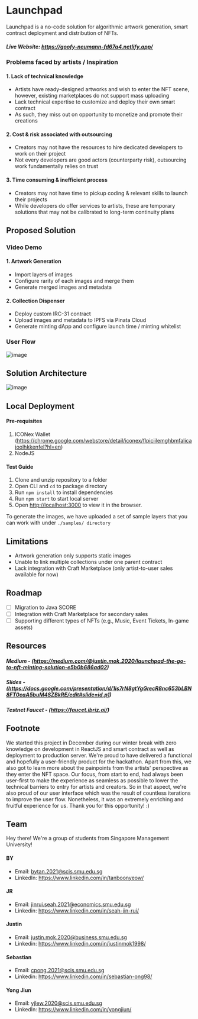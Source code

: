 # Launchpad
Launchpad is a no-code solution for algorithmic artwork generation, smart contract deployment and distribution of NFTs. 

##### Live Website: https://goofy-neumann-fd67a4.netlify.app/

### Problems faced by artists / Inspiration
#### 1. Lack of technical knowledge
- Artists have ready-designed artworks and wish to enter the NFT scene, however, existing marketplaces do not support mass uploading
- Lack technical expertise to customize and deploy their own smart contract
- As such, they miss out on opportunity to monetize and promote their creations
#### 2. Cost & risk associated with outsourcing
- Creators may not have the resources to hire dedicated developers to work on their project
- Not every developers are good actors (counterparty risk), outsourcing work fundamentally relies on trust
#### 3. Time consuming & inefficient process
- Creators may not have time to pickup coding & relevant skills to launch their projects
- While developers do offer services to artists, these are temporary solutions that may not be calibrated to long-term continuity plans

## Proposed Solution
### Video Demo 

#### 1. Artwork Generation
- Import layers of images
- Configure rarity of each images and merge them
- Generate merged images and metadata 

#### 2. Collection Dispenser
- Deploy custom IRC-31 contract
- Upload images and metadata to IPFS via Pinata Cloud
- Generate minting dApp and configure launch time / minting whitelist

### User Flow
![image](https://user-images.githubusercontent.com/9499796/151764300-592fb0d2-bfac-4e76-965a-875a925bc104.png)

## Solution Architecture
![image](https://user-images.githubusercontent.com/9499796/151760000-ebfbbe44-6e97-463b-8e8e-13addd2d7a8d.png)

## Local Deployment
#### Pre-requisites
1. ICONex Wallet (https://chrome.google.com/webstore/detail/iconex/flpiciilemghbmfalicajoolhkkenfel?hl=en)
2. NodeJS

#### Test Guide
1. Clone and unzip repository to a folder
2. Open CLI and ```cd``` to package directory
3. Run ```npm install``` to install dependencies 
4. Run ```npm start``` to start local server
5. Open [http://localhost:3000](http://localhost:3000) to view it in the browser.

To generate the images, we have uploaded a set of sample layers that you can work with under ```./samples/ directory```

## Limitations
- Artwork generation only supports static images
- Unable to link multiple collections under one parent contract
- Lack integration with Craft Marketplace (only artist-to-user sales available for now)

## Roadmap
- [ ] Migration to Java SCORE
- [ ] Integration with Craft Marketplace for secondary sales
- [ ] Supporting different types of NFTs (e.g., Music, Event Tickets, In-game assets)

## Resources
##### Medium - (https://medium.com/@justin.mok.2020/launchpad-the-go-to-nft-minting-solution-e5b0b686ad02)

##### Slides - (https://docs.google.com/presentation/d/1is7rN8gtYgGrecR8nc653bLBN8FT0caA5buM4SZBkRE/edit#slide=id.p1)

##### Testnet Faucet - (https://faucet.ibriz.ai/)

## Footnote
We started this project in December during our winter break with zero knowledge on development in ReactJS and smart contract as well as deployment to production server. We're proud to have delivered a functional and hopefully a user-friendly product for the hackathon. Apart from this, we also got to learn more about the painpoints from the artists' perspective as they enter the NFT space. Our focus, from start to end, had always been user-first to make the experience as seamless as possible to lower the technical barriers to entry for artists and creators. So in that aspect, we're also proud of our user interface which was the result of countless iterations to improve the user flow. 
Nonetheless, it was an extremely enriching and fruitful experience for us. Thank you for this opportunity! :)

## Team
Hey there! We're a group of students from Singapore Management University!

#### BY
* Email: bytan.2021@scis.smu.edu.sg
* LinkedIn: https://www.linkedin.com/in/tanboonyeow/

#### JR
* Email: jinrui.seah.2021@economics.smu.edu.sg
* Linkedin: https://www.linkedin.com/in/seah-jin-rui/

#### Justin
* Email: justin.mok.2020@business.smu.edu.sg
* Linkedin: https://www.linkedin.com/in/justinmok1998/

#### Sebastian
* Email: cpong.2021@scis.smu.edu.sg
* Linkedin: https://www.linkedin.com/in/sebastian-ong98/

#### Yong Jiun
* Email: yjlew.2020@scis.smu.edu.sg
* LinkedIn: https://www.linkedin.com/in/yongjiun/
